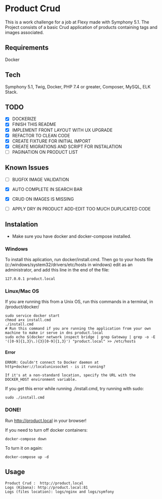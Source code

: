 # Product Crud
This is a work challenge for a job at Flexy made with Symphony 5.1. The Project consists of a basic Crud application of products containing tags and images associated.

## Requirements
Docker

## Tech
Symphony 5.1, Twig, Docker, PHP 7.4 or greater, Composer, MySQL, ELK Stack.


## TODO
- [X] DOCKERIZE 
- [X] FINISH THIS README
- [X] IMPLEMENT FRONT LAYOUT WITH UX UPGRADE
- [X] REFACTOR TO CLEAN CODE
- [X] CREATE FIXTURE FOR INITIAL IMPORT
- [X] CREATE MIGRATIONS AND SCRIPT FOR INSTALATION
- [ ] PAGINATION ON PRODUCT LIST

## Known Issues
- [ ] BUGFIX IMAGE VALIDATION
- [X] AUTO COMPLETE IN SEARCH BAR
- [X] CRUD ON IMAGES IS MISSING
- [ ] APPLY DRY IN PRODUCT ADD-EDIT TOO MUCH DUPLICATED CODE


## Instalation
* Make sure you have docker and docker-compose installed.

### Windows
To install this aplication, run docker/install.cmd.
Then go to your hosts file (c:/windows/system32/drivers/etc/hosts in windows) edit as an administrator, and add this line in the end of the file:
```
127.0.0.1 product.local
```

### Linux/Mac OS
 If you are running this from a Unix OS, run this commands in a terminal, in /product/docker/
```
sudo service docker start
chmod a+x install.cmd 
./install.cmd 
# Run this command if you are running the application from your own machine to make ir serve in dns product.local
sudo echo $(docker network inspect bridge | grep Gateway | grep -o -E '([0-9]{1,3}\.){3}[0-9]{1,3}') "product.local" >> /etc/hosts
```

#### Error
```
ERROR: Couldn't connect to Docker daemon at http+docker://localunixsocket - is it running?

If it's at a non-standard location, specify the URL with the DOCKER_HOST environment variable.
```
If you get this error while running ./install.cmd, try running with sudo:
```
sudo ./install.cmd
```

### DONE!
Run http://product.local in your browser!

If you need to turn off docker containers:
```
docker-compose down
```
To turn it on again:
```
docker-compose up -d
```
## Usage
    Product Crud :  http://product.local 
    Logs (Kibana): http://product.local:81
    Logs (files location): logs/nginx and logs/symfony
